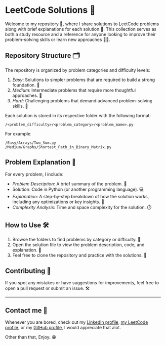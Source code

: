 # LeetCode Solutions 🚀

Welcome to my repository 💪, where I share solutions to LeetCode problems along with brief explanations for each solution 🧠. This collection serves as both a study resource and a reference for anyone looking to improve their problem-solving skills or learn new approaches 🧑‍🎓.

## Repository Structure 🗂️

The repository is organized by problem categories and difficulty levels:

1. _Easy_: Solutions to simpler problems that are required to build a strong foundation. 🧩
2. _Medium_: Intermediate problems that require more thoughtful approaches. 🔧
3. _Hard_: Challenging problems that demand advanced problem-solving skills. 🧠

Each solution is stored in its respective folder with the following format:

```Format
/<problem_difficulty>/<problem_category>/<problem_name>.py
```

For example:

```Example
/Easy/Arrays/Two_Sum.py
/Medium/Graphs/Shortest_Path_in_Binary_Matrix.py
```

## Problem Explanation 📝

For every problem, I include:

- _Problem Description_: A brief summary of the problem. 📄
- Solution: Code in Python (or another programming language). 💻
- _Explanation_: A step-by-step breakdown of how the solution works, including any optimizations or key insights. 🧩
- _Complexity Analysis_: Time and space complexity for the solution. ⏱️

## How to Use 🛠️

1. Browse the folders to find problems by category or difficulty. 📁
1. Open the solution file to view the problem description, code, and explanation. 🧐
1. Feel free to clone the repository and practice with the solutions. 🔄

## Contributing 🤝

If you spot any mistakes or have suggestions for improvements, feel free to open a pull request or submit an issue. 🛠️

---

## Contact me 📱

Whenever you are bored, check out my [LinkedIn profile](https://www.linkedin.com/in/tawfic-kobtan/), [my LeetCode profile](https://leetcode.com/u/tofuegy/), or my [GitHub profile](https://github.com/tawfickobtan), I would appreciate that alot.

Other than that, Enjoy. 😁
